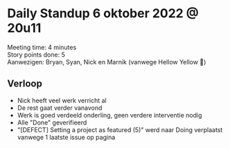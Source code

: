 # Daily Standup 6 oktober 2022 @ 20u11

Meeting time: 4 minutes  
Story points done: 5  
Aanwezigen: Bryan, Syan, Nick en Marnik (vanwege Hellow Yellow 🎉)  

## Verloop

- Nick heeft veel werk verricht al
- De rest gaat verder vanavond
- Werk is goed verdeeld onderling, geen verdere interventie nodig
- Alle "Done" geverifieerd
- "\[DEFECT\] Setting a project as featured (5)" werd naar Doing verplaatst vanwege 1 laatste issue op pagina
